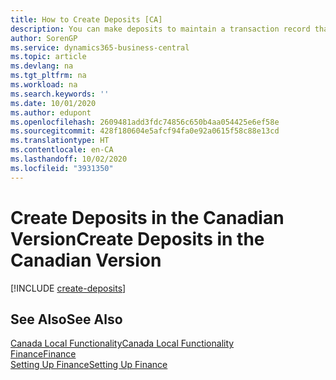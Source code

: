 ```yaml
---
title: How to Create Deposits [CA]
description: You can make deposits to maintain a transaction record that contains information that can be applied to outstanding invoices and credit memos in the Canadian version.
author: SorenGP
ms.service: dynamics365-business-central
ms.topic: article
ms.devlang: na
ms.tgt_pltfrm: na
ms.workload: na
ms.search.keywords: ''
ms.date: 10/01/2020
ms.author: edupont
ms.openlocfilehash: 2609481add3fdc74856c650b4aa054425e6ef58e
ms.sourcegitcommit: 428f180604e5afcf94fa0e92a0615f58c88e13cd
ms.translationtype: HT
ms.contentlocale: en-CA
ms.lasthandoff: 10/02/2020
ms.locfileid: "3931350"
---
```

# <a name="create-deposits-in-the-canadian-version"></a><span data-ttu-id="0609f-103">Create Deposits in the Canadian Version</span><span class="sxs-lookup"><span data-stu-id="0609f-103">Create Deposits in the Canadian Version</span></span>

[!INCLUDE [create-deposits](../includes/CAMXUS/create-deposits.md)]

## <a name="see-also"></a><span data-ttu-id="0609f-104">See Also</span><span class="sxs-lookup"><span data-stu-id="0609f-104">See Also</span></span>

[<span data-ttu-id="0609f-105">Canada Local Functionality</span><span class="sxs-lookup"><span data-stu-id="0609f-105">Canada Local Functionality</span></span>](canada-local-functionality.md)  
[<span data-ttu-id="0609f-106">Finance</span><span class="sxs-lookup"><span data-stu-id="0609f-106">Finance</span></span>](../../finance.md)  
[<span data-ttu-id="0609f-107">Setting Up Finance</span><span class="sxs-lookup"><span data-stu-id="0609f-107">Setting Up Finance</span></span>](../../finance.md)  
